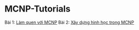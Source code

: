 # MCNP-Tutorials

Bài 1: [Làm quen với MCNP](./Lession1/Lession%201.md)
Bài 2: [Xây dựng hình học trong MCNP](./Lession%202/Lesion%202.md)